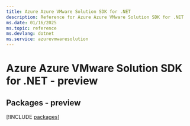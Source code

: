 ```yaml
---
title: Azure Azure VMware Solution SDK for .NET
description: Reference for Azure Azure VMware Solution SDK for .NET
ms.date: 01/16/2025
ms.topic: reference
ms.devlang: dotnet
ms.service: azurevmwaresolution
---
```

# Azure Azure VMware Solution SDK for .NET - preview
## Packages - preview
[!INCLUDE [packages](azure-vmware-solution-index.md)]